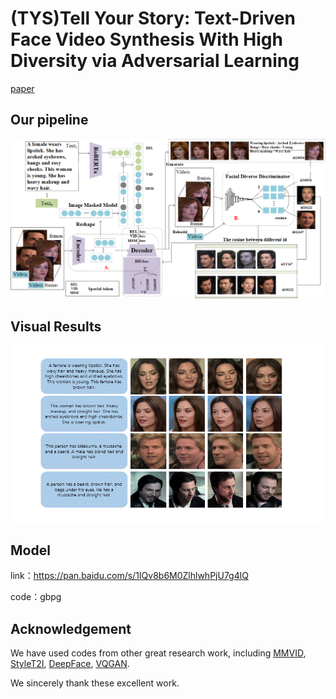 # (TYS)Tell Your Story: Text-Driven Face Video Synthesis With High Diversity via Adversarial Learning 

[paper](https://ieeexplore.ieee.org/document/10222631)

## Our pipeline
![image](picture/fig222.png)

## Visual Results
![image](picture/readme.gif)

## Model
link：https://pan.baidu.com/s/1IQv8b6M0ZlhlwhPjU7g4lQ 

code：gbpg 

## Acknowledgement
We have used codes from other great research work, including 
[MMVID](https://github.com/snap-research/MMVID), 
[StyleT2I](https://github.com/zhihengli-UR/StyleT2I),
[DeepFace](https://github.com/serengil/deepface), 
[VQGAN](https://github.com/CompVis/taming-transformers).

We sincerely thank these excellent work.
